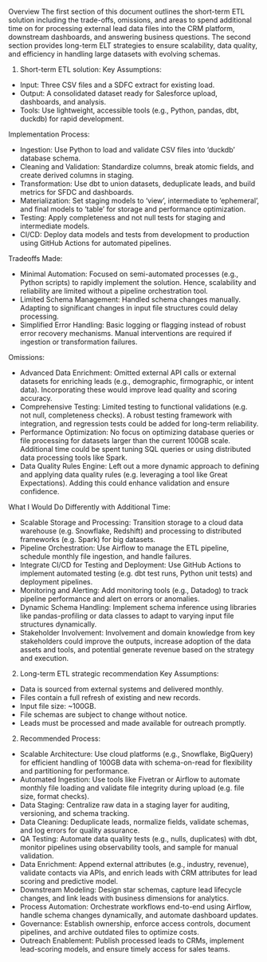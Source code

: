 Overview
The first section of this document outlines the short-term ETL solution including the trade-offs, omissions, and areas to spend additional time on for processing external lead data files into the CRM platform, downstream dashboards, and answering business questions. The second section provides long-term ELT strategies to ensure scalability, data quality, and efficiency in handling large datasets with evolving schemas.   

1. Short-term ETL solution:
Key Assumptions:
- Input: Three CSV files and a SDFC extract for existing load. 
- Output: A consolidated dataset ready for Salesforce upload, dashboards, and analysis.
- Tools: Use lightweight, accessible tools (e.g., Python, pandas, dbt, duckdb) for rapid development.

Implementation Process:
- Ingestion: Use Python to load and validate CSV files into ‘duckdb’ database schema.
- Cleaning and Validation: Standardize columns, break atomic fields, and create derived columns in staging.
- Transformation: Use dbt to union datasets, deduplicate leads, and build metrics for SFDC and dashboards.
- Materialization: Set staging models to ‘view’, intermediate to ‘ephemeral’, and final models to ‘table’ for storage and performance optimization.
- Testing: Apply completeness and not null tests for staging and intermediate models.
- CI/CD: Deploy data models and tests from development to production using GitHub Actions for automated pipelines.

Tradeoffs Made:
- Minimal Automation: Focused on semi-automated processes (e.g., Python scripts) to rapidly implement the solution. Hence, scalability and reliability are limited without a pipeline orchestration tool. 
- Limited Schema Management: Handled schema changes manually. Adapting to significant changes in input file structures could delay processing.
- Simplified Error Handling: Basic logging or flagging instead of robust error recovery mechanisms. Manual interventions are required if ingestion or transformation failures. 

Omissions:
- Advanced Data Enrichment: Omitted external API calls or external datasets for enriching leads (e.g., demographic, firmographic, or intent data). Incorporating these would improve lead quality and scoring accuracy.
- Comprehensive Testing: Limited testing to functional validations (e.g. not null, completeness checks). A robust testing framework with integration, and regression tests could be added for long-term reliability.
- Performance Optimization: No focus on optimizing database queries or file processing for datasets larger than the current 100GB scale. Additional time could be spent tuning SQL queries or using distributed data processing tools like Spark.
- Data Quality Rules Engine: Left out a more dynamic approach to defining and applying data quality rules (e.g. leveraging a tool like Great Expectations). Adding this could enhance validation and ensure confidence.

What I Would Do Differently with Additional Time:
- Scalable Storage and Processing: Transition storage to a cloud data warehouse (e.g. Snowflake, Redshift) and processing to distributed frameworks (e.g. Spark) for big datasets.
- Pipeline Orchestration: Use Airflow to manage the ETL pipeline, schedule monthly file ingestion, and handle failures.
- Integrate CI/CD for Testing and Deployment: Use GitHub Actions to implement automated testing (e.g. dbt test runs, Python unit tests) and deployment pipelines.
- Monitoring and Alerting: Add monitoring tools (e.g., Datadog) to track pipeline performance and alert on errors or anomalies.
- Dynamic Schema Handling: Implement schema inference using libraries like pandas-profiling or data classes to adapt to varying input file structures dynamically.
- Stakeholder Involvement: Involvement and domain knowledge from key stakeholders could improve the outputs, increase adoption of the data assets and tools, and potential generate revenue based on the strategy and execution.     

2. Long-term ETL strategic recommendation
Key Assumptions: 
- Data is sourced from external systems and delivered monthly.
- Files contain a full refresh of existing and new records.
- Input file size: ~100GB.
- File schemas are subject to change without notice.
- Leads must be processed and made available for outreach promptly.

2. Recommended Process: 
- Scalable Architecture: Use cloud platforms (e.g., Snowflake, BigQuery) for efficient handling of 100GB data with schema-on-read for flexibility and partitioning for performance.
- Automated Ingestion: Use tools like Fivetran or Airflow to automate monthly file loading and validate file integrity during upload (e.g. file size, format checks). 
- Data Staging: Centralize raw data in a staging layer for auditing, versioning, and schema tracking.
- Data Cleaning: Deduplicate leads, normalize fields, validate schemas, and log errors for quality assurance.
- QA Testing: Automate data quality tests (e.g., nulls, duplicates) with dbt, monitor pipelines using observability tools, and sample for manual validation.
- Data Enrichment: Append external attributes (e.g., industry, revenue), validate contacts via APIs, and enrich leads with CRM attributes for lead scoring and predictive model. 
- Downstream Modeling: Design star schemas, capture lead lifecycle changes, and link leads with business dimensions for analytics.
- Process Automation: Orchestrate workflows end-to-end using Airflow, handle schema changes dynamically, and automate dashboard updates.
- Governance: Establish ownership, enforce access controls, document pipelines, and archive outdated files to optimize costs.
- Outreach Enablement: Publish processed leads to CRMs, implement lead-scoring models, and ensure timely access for sales teams.
